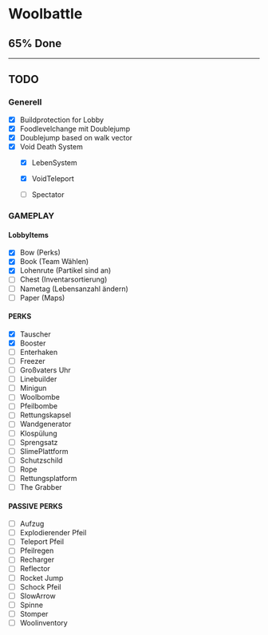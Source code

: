 # Woolbattle
## 65% Done

---------------
## TODO
### Generell
- [x] Buildprotection for Lobby
- [x] Foodlevelchange mit Doublejump
- [x] Doublejump based on walk vector
- [x] Void Death System
    - [x] LebenSystem
    - [x] VoidTeleport
    - [ ] Spectator



### GAMEPLAY
#### LobbyItems
- [x] Bow (Perks)
- [x] Book (Team Wählen)
- [x] Lohenrute (Partikel sind an)
- [ ] Chest (Inventarsortierung)
- [ ] Nametag (Lebensanzahl ändern)
- [ ] Paper (Maps)

#### PERKS
- [x] Tauscher
- [x] Booster
- [ ] Enterhaken
- [ ] Freezer
- [ ] Großvaters Uhr
- [ ] Linebuilder
- [ ] Minigun
- [ ] Woolbombe
- [ ] Pfeilbombe
- [ ] Rettungskapsel
- [ ] Wandgenerator
- [ ] Klospülung
- [ ] Sprengsatz
- [ ] SlimePlattform
- [ ] Schutzschild
- [ ] Rope
- [ ] Rettungsplatform
- [ ] The Grabber

#### PASSIVE PERKS
- [ ] Aufzug
- [ ] Explodierender Pfeil
- [ ] Teleport Pfeil
- [ ] Pfeilregen
- [ ] Recharger
- [ ] Reflector
- [ ] Rocket Jump
- [ ] Schock Pfeil
- [ ] SlowArrow
- [ ] Spinne
- [ ] Stomper
- [ ] Woolinventory
